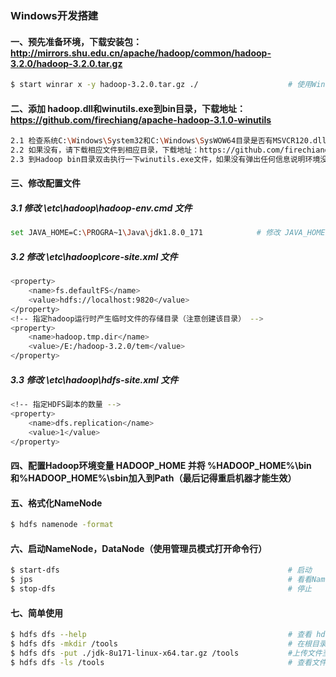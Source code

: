 ### Windows开发搭建
#### 一、预先准备环境，下载安装包：http://mirrors.shu.edu.cn/apache/hadoop/common/hadoop-3.2.0/hadoop-3.2.0.tar.gz
```bash
$ start winrar x -y hadoop-3.2.0.tar.gz ./                    # 使用Winrar将文件解压到当前目录（用管理员身份打开命令行）
```

#### 二、添加 hadoop.dll和winutils.exe到bin目录，下载地址：https://github.com/firechiang/apache-hadoop-3.1.0-winutils
```bash
2.1 检查系统C:\Windows\System32和C:\Windows\SysWOW64目录是否有MSVCR120.dll文件
2.2 如果没有，请下载相应文件到相应目录，下载地址：https://github.com/firechiang/hadoop-test/blob/master/hdfs/msvcr120dll
2.3 到Hadoop bin目录双击执行一下winutils.exe文件，如果没有弹出任何信息说明环境没有问题，如果有弹出信息，请看具体是缺少什么文件
```

#### 三、修改配置文件

##### 3.1 修改 \etc\hadoop\hadoop-env.cmd 文件
```bash
set JAVA_HOME=C:\PROGRA~1\Java\jdk1.8.0_171            # 修改 JAVA_HOME（(如果路径中有"Program Files"，则将Program Files改为 PROGRA~1）
```

##### 3.2 修改 \etc\hadoop\core-site.xml 文件
```bash
<property>
    <name>fs.defaultFS</name>
    <value>hdfs://localhost:9820</value>
</property>
<!-- 指定hadoop运行时产生临时文件的存储目录（注意创建该目录） -->
<property>
    <name>hadoop.tmp.dir</name>
    <value>/E:/hadoop-3.2.0/tem</value>                                            
</property>
```

##### 3.3 修改 \etc\hadoop\hdfs-site.xml 文件
```bash
<!-- 指定HDFS副本的数量 -->
<property>
    <name>dfs.replication</name>
    <value>1</value>
</property>
```

#### 四、配置Hadoop环境变量 HADOOP_HOME 并将 %HADOOP_HOME%\bin和%HADOOP_HOME%\sbin加入到Path（最后记得重启机器才能生效）


#### 五、格式化NameNode
```bash
$ hdfs namenode -format
```

#### 六、启动NameNode，DataNode（使用管理员模式打开命令行）
```bash
$ start-dfs                                                   # 启动
$ jps                                                         # 看看NameNode，DataNode进程是否启动
$ stop-dfs                                                    # 停止
```

#### 七、简单使用

```bash
$ hdfs dfs --help                                             # 查看 hdfs dfs 命令基础使用
$ hdfs dfs -mkdir /tools                                      # 在根目录下创建 tools 目录
$ hdfs dfs -put ./jdk-8u171-linux-x64.tar.gz /tools           #上传文件至HDFS /tools目录
$ hdfs dfs -ls /tools                                         # 查看文件是否存在
```
